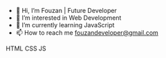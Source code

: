 - 👋 Hi, I’m Fouzan | Future Developer
- 👀 I’m interested in Web Development
- 🌱 I’m currently learning JavaScript
- 📫 How to reach me fouzandeveloper@gmail.com

HTML CSS JS 

<!---
FouzanUrRehman/FouzanUrRehman is a ✨ special ✨ repository because its `README.md` (this file) appears on your GitHub profile.
You can click the Preview link to take a look at your changes.
--->
